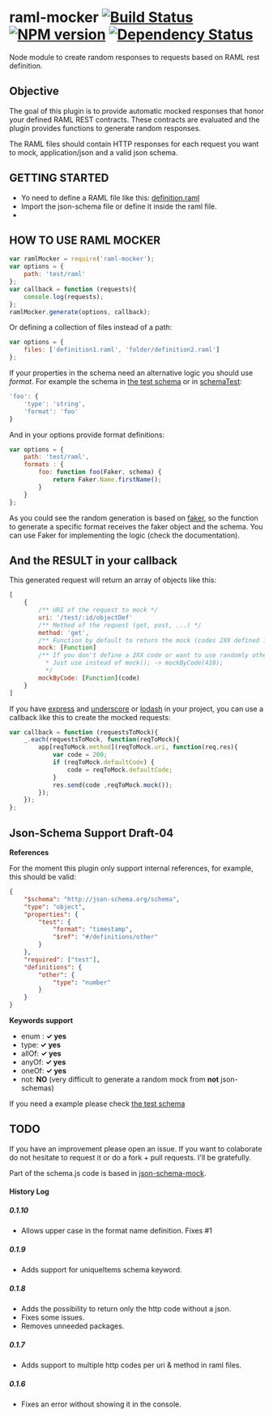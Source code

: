 raml-mocker [![Build Status](https://travis-ci.org/RePoChO/raml-mocker.svg?branch=master)](https://travis-ci.org/RePoChO/raml-mocker) [![NPM version](https://badge.fury.io/js/raml-mocker.svg)](http://badge.fury.io/js/raml-mocker) [![Dependency Status](https://gemnasium.com/RePoChO/raml-mocker.svg)](https://gemnasium.com/RePoChO/raml-mocker)
===========

Node module to create random responses to requests based on RAML rest definition.



Objective
---
The goal of this plugin is to provide automatic mocked responses that honor your defined RAML REST contracts. These contracts are evaluated and the plugin provides functions to generate random responses.

The RAML files should contain HTTP responses for each request you want to mock, application/json and a valid json schema.



GETTING STARTED
---
  - Yo need to define a RAML file like this: [definition.raml]
  - Import the json-schema file or define it inside the raml file.
  -


HOW TO USE RAML MOCKER
---
```javascript
var ramlMocker = require('raml-mocker');
var options = {
    path: 'test/raml'
};
var callback = function (requests){
    console.log(requests);
};
ramlMocker.generate(options, callback);
```
Or defining a collection of files instead of a path:
```javascript
var options = {
    files: ['definition1.raml', 'folder/definition2.raml']
};
```
If your properties in the schema need an alternative logic you should use *format*. For example the schema in [the test schema] or in [schemaTest]:
```javascript
'foo': {
    'type': 'string',
    'format': 'foo'
}
```
And in your options provide format definitions:
```javascript
var options = {
    path: 'test/raml',
    formats : {
        foo: function foo(Faker, schema) {
            return Faker.Name.firstName();
        }
    }
};
```

As you could see the random generation is based on [faker], so the function to generate a specific format receives the faker object and the schema. You can use Faker for implementing the logic (check the documentation).

And the RESULT in your callback
---
This generated request will return an array of objects like this:
```javascript
[
    {
        /** URI of the request to mock */
        uri: '/test/:id/objectDef'
        /** Method of the request (get, post, ...) */
        method: 'get',
        /** Function by default to return the mock (codes 2XX defined in the RAML). */
        mock: [Function]
        /** If you don't define a 2XX code or want to use randomly other code responses. You can use this function
          * Just use instead of mock(); -> mockByCode(418);
          */
        mockByCode: [Function](code)
    }
]
```
If you have [express] and [underscore] or [lodash] in your project, you can use a callback like this to create the mocked requests:
```javascript
var callback = function (requestsToMock){
    _.each(requestsToMock, function(reqToMock){
        app[reqToMock.method](reqToMock.uri, function(req,res){
            var code = 200;
            if (reqToMock.defaultCode) {
                code = reqToMock.defaultCode;
            }
            res.send(code ,reqToMock.mock());
        });
    });
};
```

Json-Schema Support Draft-04
---
**References**

For the moment this plugin only support internal references, for example, this should be valid:
```json
{
    "$schema": "http://json-schema.org/schema",
    "type": "object",
    "properties": {
        "test": {
            "format": "timestamp",
            "$ref": "#/definitions/other"
        }
    },
    "required": ["test"],
    "definitions": {
        "other": {
            "type": "number"
        }
    }
}
```

**Keywords support**

* enum : **✓ yes**
* type: **✓ yes**
* allOf: **✓ yes**
* anyOf: **✓ yes**
* oneOf: **✓ yes**
* not: **NO** (very difficult to generate a random mock from **not** json-schemas)

If you need a example please check [the test schema]


TODO
---
If you have an improvement please open an issue. If you want to colaborate do not hesitate to request it or do a fork + pull requests. I'll be gratefully.

Part of the schema.js code is based in [json-schema-mock].

[definition.raml]:https://github.com/RePoChO/raml-mocker/blob/master/test/raml/definition.raml
[the test schema]:https://github.com/RePoChO/raml-mocker/blob/master/test/raml/schemas/objectDefinition.json
[schemaTest]:https://github.com/RePoChO/raml-mocker/blob/master/test/schemaTest.js
[express]:https://www.npmjs.org/package/express
[underscore]:https://www.npmjs.org/package/underscore
[lodash]:https://www.npmjs.org/package/lodash
[faker]:https://github.com/Marak/Faker.js
[json-schema-mock]:https://www.npmjs.org/package/json-schema-mock


#### History Log
##### 0.1.10
- Allows upper case in the format name definition. Fixes #1

##### 0.1.9
- Adds support for uniqueItems schema keyword.

##### 0.1.8
- Adds the possibility to return only the http code without a json.
- Fixes some issues.
- Removes unneeded packages.

##### 0.1.7
- Adds support to multiple http codes per uri & method in raml files.

##### 0.1.6
- Fixes an error without showing it in the console.
